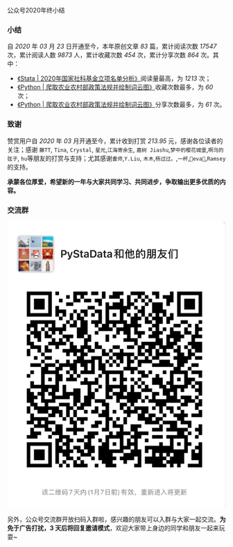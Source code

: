 公众号2020年终小结




### 小结

自 *2020* 年 *03* 月 *23* 日开通至今，本年原创文章 *83* 篇，累计阅读次数 *17547* 次，累计阅读人数 *9873* 人，累计收藏次数 *454* 次，累计分享次数 *864* 次。其中：

- [《Stata | 2020年国家社科基金立项名单分析》](https://mp.weixin.qq.com/s/h1nmDc0Bf-9UBBZcl2M25Q)阅读量最高，为 *1213* 次；
- [《Python | 爬取农业农村部政策法规并绘制词云图》](https://mp.weixin.qq.com/s/NttGyejkpB_mFaLZeNLjgw)收藏次数最多，为 *60* 次；
- [《Python | 爬取农业农村部政策法规并绘制词云图》](https://mp.weixin.qq.com/s/NttGyejkpB_mFaLZeNLjgw)分享次数最多，为 *61* 次。

### 致谢

赞赏用户自 *2020* 年 *03* 月开通至今，累计收到打赏 *213.95* 元，感谢各位读者的关注；感谢 `藤TT`, `Tina`, `Crystal`, `星光`,`江海寄余生`, `嘉树 Jiashu`,`梦中的樱花城堡`,`啊乌的弦子`, `hu`等朋友的打赏与支持；尤其感谢`畫师`,`Y.Liu`, `木木`,`杨过过。`,`一杯`,`🌻eva🐑`,`Ramsey`的支持。



**承蒙各位厚爱，希望新的一年与大家共同学习、共同进步，争取输出更多优质的内容。**

### 交流群


![](02.jpg)

另外，公众号交流群开放扫码入群啦，感兴趣的朋友可以入群与大家一起交流。**为免于广告打扰，3 天后将回复邀请模式**，欢迎大家带上身边的同学和朋友一起来玩耍~


